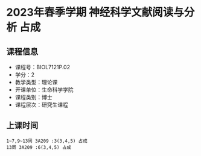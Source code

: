 # 2023年春季学期 神经科学文献阅读与分析 占成






## 课程信息

- 课程号：BIOL7121P.02
- 学分：2
- 教学类型：理论课
- 开课单位：生命科学学院
- 课程类别：博士
- 课程层次：研究生课程

## 上课时间

```
1~7,9~13周 3A209 :3(3,4,5) 占成
13周 3A209 :6(3,4,5) 占成
```

